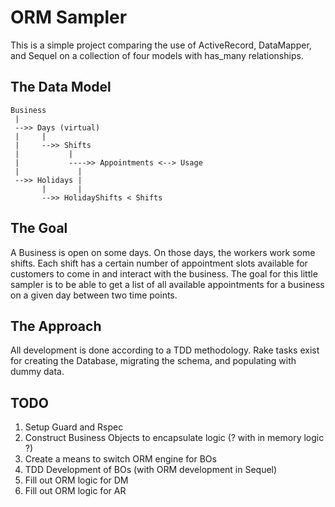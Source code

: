 # ORM Sampler

This is a simple project comparing the use of ActiveRecord, DataMapper, and Sequel on a collection of four models with has_many
relationships.

## The Data Model

    Business
     |
     -->> Days (virtual)
     |     |
     |     -->> Shifts
     |           |
     |           ---->> Appointments <--> Usage
     |             |
     -->> Holidays |
           |       |
           -->> HolidayShifts < Shifts

## The Goal

A Business is open on some days. On those days, the workers work some shifts. Each shift has a certain number of appointment slots
available for customers to come in and interact with the business. The goal for this little sampler is to be able to get a list of
all available appointments for a business on a given day between two time points.


## The Approach

All development is done according to a TDD methodology. Rake tasks exist for creating the Database, migrating the schema, and
populating with dummy data.


## TODO

1. Setup Guard and Rspec
2. Construct Business Objects to encapsulate logic (? with in memory logic ?)
3. Create a means to switch ORM engine for BOs
4. TDD Development of BOs (with ORM development in Sequel)
5. Fill out ORM logic for DM
6. Fill out ORM logic for AR

